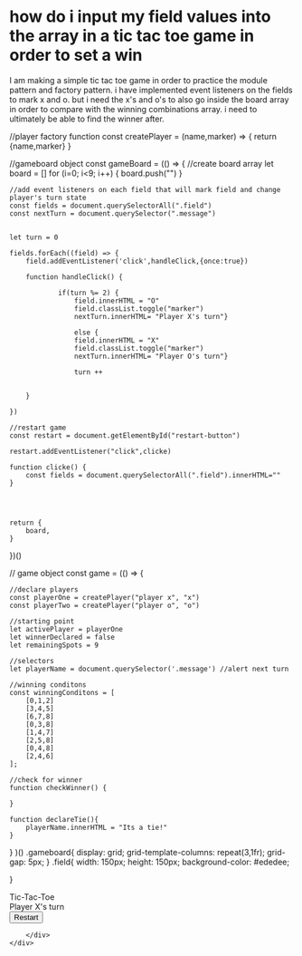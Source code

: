 
# how do i input my field values into the array in a tic tac toe game in order to set a win

I am making a simple tic tac toe game in order to practice the module pattern and factory pattern. i have implemented event listeners on the fields to mark x and o. but i need the x's and o's to also go inside the board array in order to compare with the winning combinations array.
i need to ultimately be able to find the winner after.


//player factory function
const createPlayer = (name,marker) => {
    return {name,marker}
}

//gameboard object
const gameBoard = (() => {
   //create board array
    let board = []
    for (i=0; i<9; i++) {
        board.push("")
    }


    //add event listeners on each field that will mark field and change player's turn state
    const fields = document.querySelectorAll(".field") 
    const nextTurn = document.querySelector(".message")

   
    let turn = 0
    
    fields.forEach((field) => {
        field.addEventListener('click',handleClick,{once:true})

        function handleClick() {
            
                if(turn %= 2) {
                    field.innerHTML = "O"
                    field.classList.toggle("marker")
                    nextTurn.innerHTML= "Player X's turn"}
                    
                    else {
                    field.innerHTML = "X"
                    field.classList.toggle("marker")
                    nextTurn.innerHTML= "Player O's turn"}
                    
                    turn ++
    

        }
        
    })

    //restart game
    const restart = document.getElementById("restart-button")

    restart.addEventListener("click",clicke)

    function clicke() {
        const fields = document.querySelectorAll(".field").innerHTML=""
    }

    
        

    return {
        board, 
    }
})()

// game object
const game = (() => {

    //declare players
    const playerOne = createPlayer("player x", "x")
    const playerTwo = createPlayer("player o", "o")

    //starting point
    let activePlayer = playerOne
    let winnerDeclared = false
    let remainingSpots = 9

    //selectors
    let playerName = document.querySelector('.message') //alert next turn

    //winning conditons
    const winningConditons = [
        [0,1,2]
        [3,4,5]
        [6,7,8]
        [0,3,8]
        [1,4,7]
        [2,5,8]
        [0,4,8]
        [2,4,6]
    ];

    //check for winner
    function checkWinner() {

    }

    function declareTie(){
        playerName.innerHTML = "Its a tie!"
    }

    
}
)()
.gameboard{
    display: grid;
    grid-template-columns: repeat(3,1fr);
    grid-gap: 5px;
}
.field{
    width: 150px;
    height: 150px;
    background-color:  #ededee;
    
}
  <div class="container">
        <div class="header">
            <div class="header-text">
                Tic-Tac-Toe
            </div>
        </div>
        <div class="body-container">
            <div class="message">Player X's turn</div>
            <div class="gameboard">
                <div class="field"></div>
                <div class="field"></div>
                <div class="field"></div>
                <div class="field"></div>
                <div class="field"></div>
                <div class="field"></div>
                <div class="field"></div>
                <div class="field"></div>
                <div class="field"></div>
            </div>
            <div class="center">
                <button id="restart-button">Restart</button>
            </div>
   
        </div>
    </div>




        